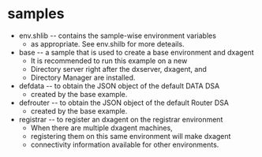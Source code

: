 # samples
* env.shlib -- contains the sample-wise environment variables
	* as appropriate. See env.shilb for more deteails.
* base -- a sample that is used to create a base environment and dxagent
	* It is recommended to run this example on a new
	* Directory server right after the dxserver, dxagent, and
	* Directory Manager are installed.
* defdata -- to obtain the JSON object of the default DATA DSA
	* created by the base example.
* defrouter -- to obtain the JSON object of the default Router DSA
	* created by the base example.
* registrar -- to register an dxagent on the registrar environment
	* When there are multiple dxagent machines,
	* registering them on this same environment will make dxagent
	* connectivity information available for other environments.
